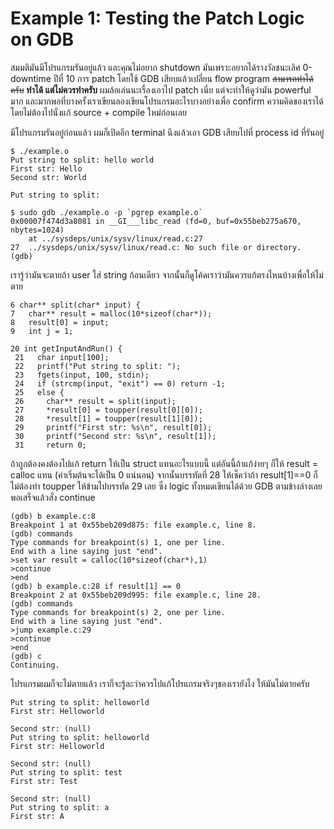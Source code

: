 # Example 1: Testing the Patch Logic on GDB

สมมติมันมีโปรแกรมรันอยู่แล้ว และคุณไม่อยาก shutdown มันเพราะอยากได้รางวัลชนะเลิศ 0-downtime ปีที่ 10 การ patch โดยใช้ GDB เสียบแล้วเปลี่ยน flow program ~~สามารถทำได้ครับ~~ __ทำได้ แต่ไม่ควรทำครับ__ ผมล้อเล่นนะเรื่องเอาไป patch เนี่ย แต่จะทำให้ดูว่ามัน powerful มาก และมากพอที่บางครั้งเราเขียนลองเขียนโปรแกรมอะไรบางอย่างเพื่อ confirm ความคิดของเราได้ โดยไม่ต้องไปนั่งแก้ source + compile ใหม่ก่อนเลย

มีโปรแกรมรันอยู่ก่อนแล้ว ผมก็เปิดอีก terminal นึงแล้วเอา GDB เสียบไปที่ process id ที่รันอยู่

```
$ ./example.o
Put string to split: hello world
First str: Hello
Second str: World

Put string to split:
```

```
$ sudo gdb ./example.o -p `pgrep example.o`
0x00007f474d3a8081 in __GI___libc_read (fd=0, buf=0x55beb275a670, nbytes=1024)
    at ../sysdeps/unix/sysv/linux/read.c:27
27	../sysdeps/unix/sysv/linux/read.c: No such file or directory.
(gdb)
```

เรารู้ว่ามันจะตายถ้า user ใส่ string ก้อนเดียว จากนั้นก็ดูโค้ดเราว่ามันควรแก้ตรงไหนบ้างเพื่อให้ไม่ตาย

```
6 char** split(char* input) {
7   char** result = malloc(10*sizeof(char*));
8   result[0] = input;
9   int j = 1;
```

```
20 int getInputAndRun() {
 21   char input[100];
 22   printf("Put string to split: ");
 23   fgets(input, 100, stdin);
 24   if (strcmp(input, "exit") == 0) return -1;
 25   else {
 26     char** result = split(input);
 27     *result[0] = toupper(result[0][0]);
 28     *result[1] = toupper(result[1][0]);
 29     printf("First str: %s\n", result[0]);
 30     printf("Second str: %s\n", result[1]);
 31     return 0;
```

ถ้าถูกต้องคงต้องไปแก้ return ให้เป็น struct แทนอะไรแบบนี้ แต่อันนี้ถ้าแก้ง่ายๆ ก็ให้ result = calloc แทน (ค่าเริ่มต้นจะได้เป็น 0 แน่นอน) จากนั้นบรรทัดที่ 28 ให้เช็คว่าถ้า result[1]==0 ก็ไม่ต้องทำ toupper ให้ข้ามไปบรรทัด 29 เลย ซึ่ง logic ทั้งหมดเขียนได้ด้วย GDB ตามข้างล่างเลย พอเสร็จแล้วสั่ง continue

```
(gdb) b example.c:8
Breakpoint 1 at 0x55beb209d875: file example.c, line 8.
(gdb) commands
Type commands for breakpoint(s) 1, one per line.
End with a line saying just "end".
>set var result = calloc(10*sizeof(char*),1)
>continue
>end
(gdb) b example.c:28 if result[1] == 0
Breakpoint 2 at 0x55beb209d995: file example.c, line 28.
(gdb) commands
Type commands for breakpoint(s) 2, one per line.
End with a line saying just "end".
>jump example.c:29
>continue
>end
(gdb) c
Continuing.
```

โปรแกรมผมก็จะไม่ตายแล้ว เราก็จะรู้ละว่าควรไปแก้โปรแกรมจริงๆของเรายังไง ให้มันไม่ตายครับ

```
Put string to split: helloworld
First str: Helloworld

Second str: (null)
Put string to split: helloworld
First str: Helloworld

Second str: (null)
Put string to split: test
First str: Test

Second str: (null)
Put string to split: a
First str: A
```
